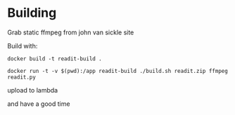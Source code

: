 # Building

Grab static ffmpeg from john van sickle site

Build with:

`docker build -t readit-build .`

`docker run -t -v $(pwd):/app readit-build ./build.sh readit.zip ffmpeg readit.py`


upload to lambda

and have a good time
